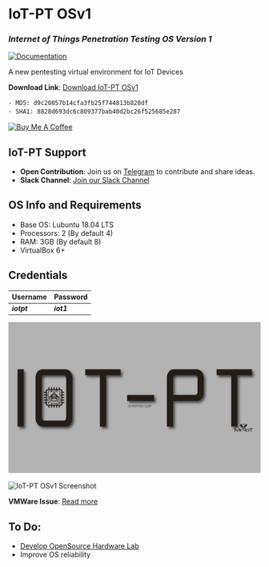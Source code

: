 # IoT-PT OSv1
### ***Internet of Things Penetration Testing OS Version 1***

[![Documentation](https://img.shields.io/badge/Documentation-Read%20Now-brightgreen)](https://mr-iot.gitbook.io/iot-penetration-testing-guide/iot-pt-os-v1)

A new pentesting virtual environment for IoT Devices

**Download Link**: [Download IoT-PT OSv1](https://bit.ly/3zYB6HO)
```bash
- MD5: d9c20057b14cfa3fb25f744813b828df
- SHA1: 8828d693dc6c809377bab40d2bc26f525685e287
```

[![Buy Me A Coffee](https://bmc-cdn.nyc3.digitaloceanspaces.com/BMC-button-images/custom_images/orange_img.png)](https://www.buymeacoffee.com/v33ru)

## IoT-PT Support

- **Open Contribution**: Join us on [Telegram](https://t.me/iotpt) to contribute and share ideas.
- **Slack Channel**: [Join our Slack Channel](https://join.slack.com/t/iot-pt/shared_invite/zt-237i8ddog-mNB8ulJNQgh4rCegocBOsA)

## OS Info and Requirements

- Base OS: Lubuntu 18.04 LTS
- Processors: 2 (By default 4)
- RAM: 3GB (By default 8)
- VirtualBox 6+

## Credentials

| Username | Password |
|----------|----------|
| ***iotpt*** | ***iot1*** |

![IoT-PT OSv1](https://raw.githubusercontent.com/IoT-PTv/IoT-PT/master/wallpapers/iot-pt-final.png)

![IoT-PT OSv1 Screenshot](https://github.com/IoT-PTv/IoT-PT/raw/master/IoT-PT1.png)

**VMWare Issue**: [Read more](https://github.com/IoT-PTv/IoT-PT/issues/4#issuecomment-1008296787)

## To Do:

- [Develop OpenSource Hardware Lab](https://github.com/IoT-PTv/OpenSource-Hardware-Lab)
- Improve OS reliability
